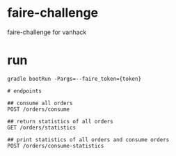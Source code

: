 # faire-challenge
faire-challenge for vanhack

# run
```
gradle bootRun -Pargs=--faire_token={token}

# endpoints

## consume all orders
POST /orders/consume

## return statistics of all orders
GET /orders/statistics

## print statistics of all orders and consume orders
POST /orders/consume-statistics

